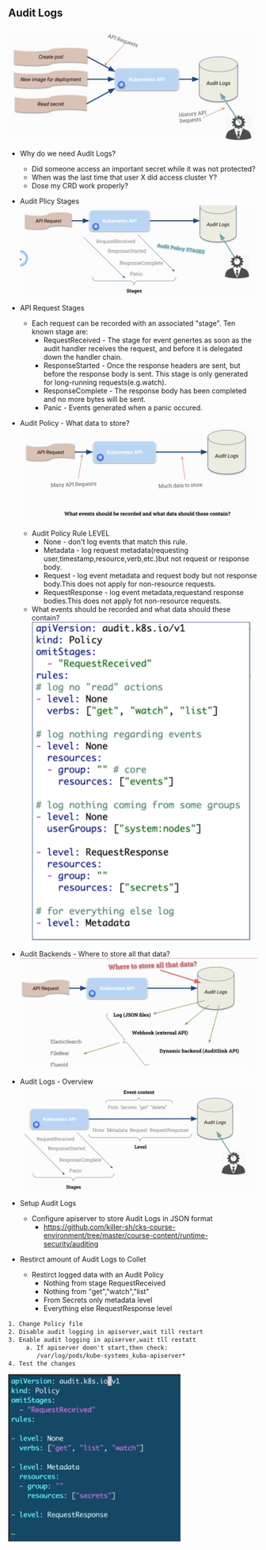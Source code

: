 ## Audit Logs 
![](./images/27/audit%20logs%2001.PNG)
- Why do we need Audit Logs?
   - Did someone access an important secret while it was not protected?
   - When was the last time that user X did access cluster Y?
   - Dose my CRD work properly?

- Audit Plicy Stages
![](./images/27/audit%20policy%20stages.PNG)

- API Request Stages
   - Each request can be recorded with an associated "stage". Ten known stage are:
     - RequestReceived - The stage for event genertes as soon as the audit handler receives the request, and before it is delegated down the handler chain.
     - ResponseStarted - Once the response headers are sent, but before the response body is sent. This stage is only generated for long-running requests(e.g.watch).
     - ResponseComplete - The response body has been completed and no more bytes will be sent.
     - Panic - Events generated when a panic occured.

- Audit Policy - What data to store?
![](./images/27/audit%20policy%20-%20%20what%20data%20to%20store.PNG)
  - Audit Policy Rule LEVEL
    - None - don't log events that match this rule.
    - Metadata - log request metadata(requesting user,timestamp,resource,verb,etc.)but not request or response body.
    - Request - log event metadata and request body but not response body.This does not apply for non-resource requests.
    - RequestResponse - log event metadata,requestand response bodies.This does not apply fot non-resource requests.
  - What events should be recorded and what data should these contain?
![](./images/27/audit%20policy%20-%20what%20data%20should%20be%20recorded.PNG)

- Audit Backends - Where to store all that data?
![](./images/27/audit%20backend%20-%20where%20to%20store%20all%20that%20data.PNG)

- Audit Logs - Overview
![](./images/27/audit%20logs%20-%20overview.PNG)

- Setup Audit Logs
   - Configure apiserver to store Audit Logs in JSON format
     - https://github.com/killer-sh/cks-course-environment/tree/master/course-content/runtime-security/auditing

- Restirct amount of Audit Logs to Collet
   - Restirct logged data with an Audit Policy
      - Nothing from stage RequestReceived
      - Nothing from "get","watch","list"
      - From Secrets only metadata level
      - Everything else RequestResponse level
```console
1. Change Policy file
2. Disable audit logging in apiserver,wait till restart
3. Enable audit logging in apiserver,wait tll restatt
     a. If apiserver doen't start,then check:
        /var/log/pods/kube-systems_kuba-apiserver*
4. Test the changes
```
![](./images/27/restrict%20amount%20of%20audit%20logs%20to%20collect.PNG)

